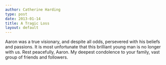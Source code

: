 ```yaml
---
author: Catherine Harding
type: post
date: 2013-01-14
title: A Tragic Loss
layout: default
---
```


Aaron was a true visionary, and despite all odds, persevered with his beliefs and passions.  It is most unfortunate that this brilliant young man is no longer with us.  Rest peacefully, Aaron.  My deepest condolence to your family, vast group of friends and followers.